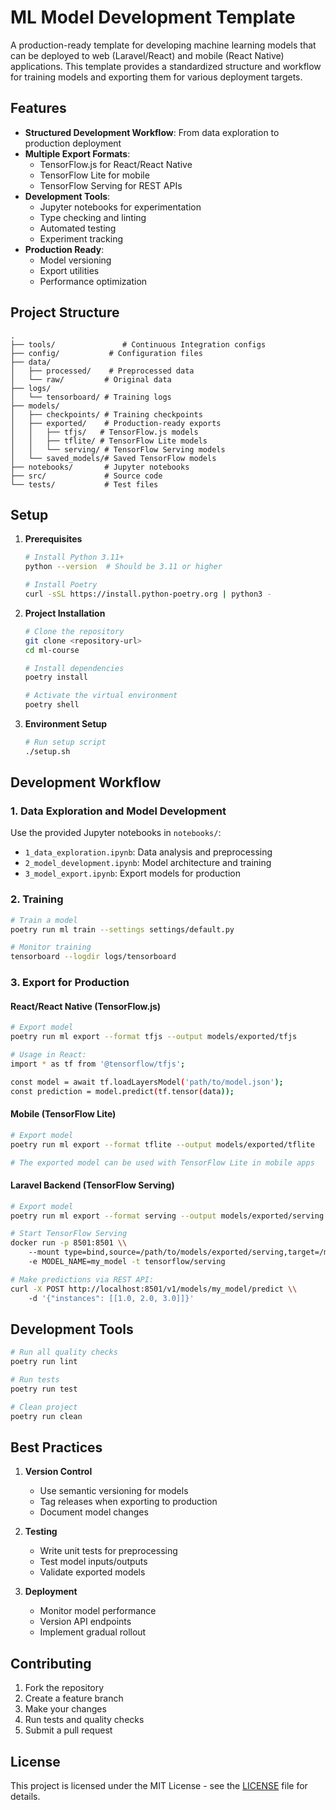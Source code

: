 # ML Model Development Template

A production-ready template for developing machine learning models that can be deployed to web (Laravel/React) and
mobile (React Native) applications. This template provides a standardized structure and workflow for training models and
exporting them for various deployment targets.

## Features

- **Structured Development Workflow**: From data exploration to production deployment
- **Multiple Export Formats**:
    - TensorFlow.js for React/React Native
    - TensorFlow Lite for mobile
    - TensorFlow Serving for REST APIs
- **Development Tools**:
    - Jupyter notebooks for experimentation
    - Type checking and linting
    - Automated testing
    - Experiment tracking
- **Production Ready**:
    - Model versioning
    - Export utilities
    - Performance optimization

## Project Structure

```
.
├── tools/               # Continuous Integration configs
├── config/           # Configuration files
├── data/
│   ├── processed/    # Preprocessed data
│   └── raw/         # Original data
├── logs/
│   └── tensorboard/ # Training logs
├── models/
│   ├── checkpoints/ # Training checkpoints
│   ├── exported/    # Production-ready exports
│   │   ├── tfjs/   # TensorFlow.js models
│   │   ├── tflite/ # TensorFlow Lite models
│   │   └── serving/ # TensorFlow Serving models
│   └── saved_models/# Saved TensorFlow models
├── notebooks/       # Jupyter notebooks
├── src/             # Source code
└── tests/           # Test files
```

## Setup

1. **Prerequisites**
   ```bash
   # Install Python 3.11+
   python --version  # Should be 3.11 or higher

   # Install Poetry
   curl -sSL https://install.python-poetry.org | python3 -
   ```

2. **Project Installation**
   ```bash
   # Clone the repository
   git clone <repository-url>
   cd ml-course

   # Install dependencies
   poetry install

   # Activate the virtual environment
   poetry shell
   ```

3. **Environment Setup**
   ```bash
   # Run setup script
   ./setup.sh
   ```

## Development Workflow

### 1. Data Exploration and Model Development

Use the provided Jupyter notebooks in `notebooks/`:

- `1_data_exploration.ipynb`: Data analysis and preprocessing
- `2_model_development.ipynb`: Model architecture and training
- `3_model_export.ipynb`: Export models for production

### 2. Training

```bash
# Train a model
poetry run ml train --settings settings/default.py

# Monitor training
tensorboard --logdir logs/tensorboard
```

### 3. Export for Production

#### React/React Native (TensorFlow.js)

```bash
# Export model
poetry run ml export --format tfjs --output models/exported/tfjs

# Usage in React:
import * as tf from '@tensorflow/tfjs';

const model = await tf.loadLayersModel('path/to/model.json');
const prediction = model.predict(tf.tensor(data));
```

#### Mobile (TensorFlow Lite)

```bash
# Export model
poetry run ml export --format tflite --output models/exported/tflite

# The exported model can be used with TensorFlow Lite in mobile apps
```

#### Laravel Backend (TensorFlow Serving)

```bash
# Export model
poetry run ml export --format serving --output models/exported/serving

# Start TensorFlow Serving
docker run -p 8501:8501 \\
    --mount type=bind,source=/path/to/models/exported/serving,target=/models/my_model \\
    -e MODEL_NAME=my_model -t tensorflow/serving

# Make predictions via REST API:
curl -X POST http://localhost:8501/v1/models/my_model/predict \\
    -d '{"instances": [[1.0, 2.0, 3.0]]}'
```

## Development Tools

```bash
# Run all quality checks
poetry run lint

# Run tests
poetry run test

# Clean project
poetry run clean
```

## Best Practices

1. **Version Control**
    - Use semantic versioning for models
    - Tag releases when exporting to production
    - Document model changes

2. **Testing**
    - Write unit tests for preprocessing
    - Test model inputs/outputs
    - Validate exported models

3. **Deployment**
    - Monitor model performance
    - Version API endpoints
    - Implement gradual rollout

## Contributing

1. Fork the repository
2. Create a feature branch
3. Make your changes
4. Run tests and quality checks
5. Submit a pull request

## License

This project is licensed under the MIT License - see the [LICENSE](LICENSE) file for details.
